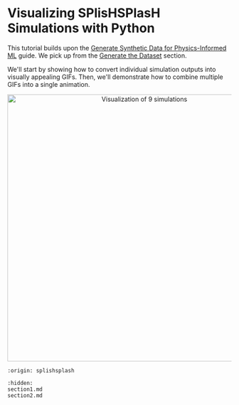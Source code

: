 # Visualizing SPlisHSPlasH Simulations with Python
This tutorial builds upon the [Generate Synthetic Data for Physics-Informed ML](../synthetic-data-for-piml/index.md) guide.
We pick up from the [Generate the Dataset](../synthetic-data-for-piml/sections/section4.md) section.

We'll start by showing how to convert individual simulation outputs into visually appealing GIFs. Then, we'll demonstrate how 
to combine multiple GIFs into a single animation.

<p align="center"><img src="../_static/combined_3_3.gif" alt="Visualization of 9 simulations" width="600"></p>

```{banner_small}
:origin: splishsplash
```

```{toctree}
:hidden:
section1.md
section2.md
```
